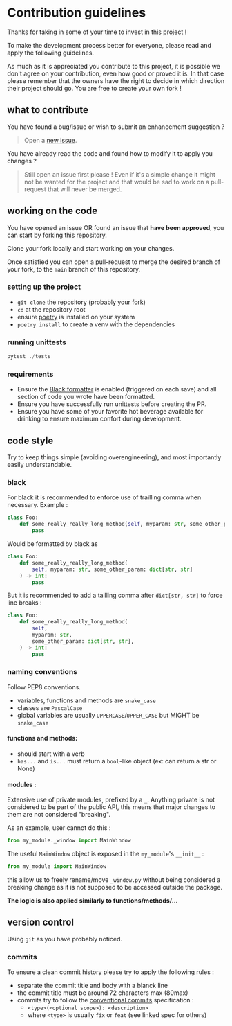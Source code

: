 # Contribution guidelines

Thanks for taking in some of your time to invest in this project !

To make the development process better for everyone, please read and apply the
following guidelines.

As much as it is appreciated you contribute to this project, it is possible
we don't agree on your contribution, even how good or proved it is. In that
case please remember that the owners have the right to decide in which direction
their project should go. You are free to create your own fork !

## what to contribute

You have found a bug/issue or wish to submit an enhancement suggestion ?

> Open a [new issue](https://github.com/MrLixm/frmb/issues).

You have already read the code and found how to modify it to apply you
changes ?

> Still open an issue first please ! Even if it's a simple change it might not
> be wanted for the project and that would be sad to work on a pull-request
> that will never be merged.

## working on the code

You have opened an issue OR found an issue that **have been approved**, you
can start by forking this repository.

Clone your fork locally and start working on your changes.

Once satisfied you can open a pull-request to merge the desired branch of your
fork, to the `main` branch of this repository.

### setting up the project

- `git clone` the repository (probably your fork)
- `cd` at the repository root
- ensure [poetry](https://python-poetry.org/) is installed on your system
- `poetry install` to create a venv with the dependencies

### running unittests

```powershell
pytest ./tests
```

### requirements

- Ensure the [Black formatter](https://black.readthedocs.io/en/stable/) is
  enabled (triggered on each save) and all section of code you wrote have been
  formatted.
- Ensure you have successfully run unittests before creating the PR.
- Ensure you have some of your favorite hot beverage available for drinking to
  ensure maximum confort during development.

## code style

Try to keep things simple (avoiding overengineering), and most importantly
easily understandable.

### black

For black it is recommended to enforce use of trailling comma when necessary. Example :
```python
class Foo:
    def some_really_really_long_method(self, myparam: str, some_other_param: dict[str, str]) -> int:
        pass
```
Would be formatted by black as 

```python
class Foo:
    def some_really_really_long_method(
        self, myparam: str, some_other_param: dict[str, str]
    ) -> int:
        pass
```

But it is recommended to add a tailling comma after `dict[str, str]` to force line breaks :

```python
class Foo:
    def some_really_really_long_method(
        self,
        myparam: str,
        some_other_param: dict[str, str],
    ) -> int:
        pass
```

### naming conventions

Follow PEP8 conventions.

- variables, functions and methods are `snake_case`
- classes are `PascalCase`
- global variables are usually `UPPERCASE`/`UPPER_CASE` but MIGHT be `snake_case`

#### functions and methods:

- should start with a verb
- `has...` and `is...` must return a `bool`-like object (ex: can return a str or None)

#### modules :

Extensive use of private modules, prefixed by a `_`. Anything private is not
considered to be part of the public API, this means that major changes to them
are not considered "breaking".

As an example, user cannot do this :

```python
from my_module._window import MainWindow
```

The useful `MainWindow` object is exposed in the `my_module`'s `__init__` :

```python
from my_module import MainWindow
```

this allow us to freely rename/move `_window.py` without being considered a breaking
change as it is not supposed to be accessed outside the package.

**The logic is also applied similarly to functions/methods/...**

## version control

Using `git` as you have probably noticed. 

### commits

To ensure a clean commit history please try to apply the following rules :

- separate the commit title and body with a blanck line
- the commit title must be around 72 characters max (80max)
- commits try to follow the [conventional commits](https://www.conventionalcommits.org/en/v1.0.0/#summary) specification :
  - `<type>(<optional scope>): <description>`
  - where `<type>` is usually `fix` or `feat` (see linked spec for others)